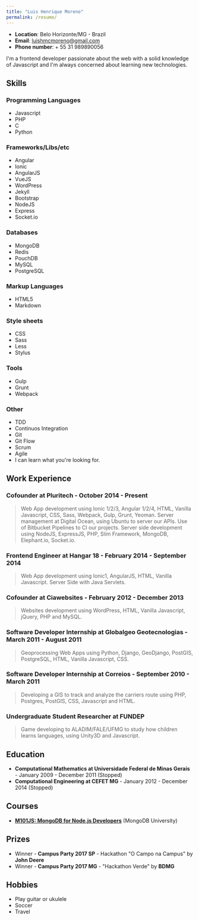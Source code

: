 ```yaml
---
title: "Luis Henrique Moreno"
permalink: /resume/
---
```


* **Location**: Belo Horizonte/MG - Brazil
* **Email**: luishmcmoreno@gmail.com
* **Phone number**: + 55 31 989890056

I'm a frontend developer passionate about the web with a solid knowledge of Javascript and I'm always concerned about learning new technologies.
## Skills

### Programming Languages

* Javascript
* PHP
* C
* Python

### Frameworks/Libs/etc

* Angular
* Ionic
* AngularJS
* VueJS
* WordPress
* Jekyll
* Bootstrap
* NodeJS
* Express
* Socket.io

### Databases

* MongoDB
* Redis
* PouchDB
* MySQL
* PostgreSQL

### Markup Languages

* HTML5
* Markdown

### Style sheets

* CSS
* Sass
* Less
* Stylus

### Tools

* Gulp
* Grunt
* Webpack

### Other

* TDD
* Continuos Integration
* Git
* Git Flow
* Scrum
* Agile
* I can learn what you're looking for.

## Work Experience

### Cofounder at Pluritech - October 2014 - Present

> Web App development using Ionic 1/2/3, Angular 1/2/4, HTML, Vanilla Javascript, CSS, Sass, Webpack, Gulp, Grunt, Yeoman. Server management at Digital Ocean, using Ubuntu to server our APIs. Use of Bitbucket Pipelines to CI our projects. Server side development using NodeJS, ExpressJS, PHP, Slim Framework, MongoDB, Elephant.io, Socket.io.


### Frontend Engineer at Hangar 18 - February 2014 - September 2014

> Web App development using Ionic1, AngularJS, HTML, Vanilla Javascript. Server Side with Java Servlets.

### Cofounder at Ciawebsites - February 2012 - December 2013

> Websites development using WordPress, HTML, Vanilla Javascript, jQuery, PHP and MySQL.

### Software Developer Internship at Globalgeo Geotecnologias - March 2011 - August 2011

> Geoprocessing Web Apps using Python, Django, GeoDjango, PostGIS, PostgreSQL, HTML, Vanilla Javascript, CSS.

### Software Developer Internship at Correios - September 2010 - March 2011

> Developing a GIS to track and analyze the carriers route using PHP, Postgres, PostGIS, CSS, Javascript and HTML.

### Undergraduate Student Researcher at FUNDEP

> Game developing to ALADIM/FALE/UFMG to study how children learns languages, using Unity3D and Javascript.

## Education

* **Computational Mathematics at Universidade Federal de Minas Gerais** - January 2009 - December 2011 (Stopped)
* **Computational Engineering at CEFET MG** - January 2012 - December 2014 (Stopped)

## Courses

* [**M101JS: MongoDB for Node.js Developers**](http://education.mongodb.com/downloads/certificates/f2a24b4f98764411b27c5f0e98e4ba00/Certificate.pdf?lipi=urn%3Ali%3Apage%3Ad_flagship3_profile_view_base%3Bl0kkm4bYSw2w3AFuk4Ha4w%3D%3D) (MongoDB University)

## Prizes

* Winner - **Campus Party 2017 SP** - Hackathon "O Campo na Campus" by **John Deere**
* Winner - **Campus Party 2017 MG** - "Hackathon Verde" by **BDMG**


## Hobbies

* Play guitar or ukulele
* Soccer
* Travel